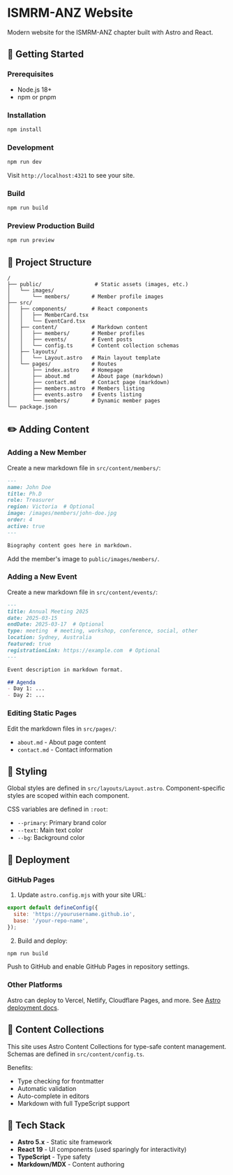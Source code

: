 # ISMRM-ANZ Website

Modern website for the ISMRM-ANZ chapter built with Astro and React.

## 🚀 Getting Started

### Prerequisites
- Node.js 18+
- npm or pnpm

### Installation

```bash
npm install
```

### Development

```bash
npm run dev
```

Visit `http://localhost:4321` to see your site.

### Build

```bash
npm run build
```

### Preview Production Build

```bash
npm run preview
```

## 📁 Project Structure

```
/
├── public/                 # Static assets (images, etc.)
│   └── images/
│       └── members/       # Member profile images
├── src/
│   ├── components/        # React components
│   │   ├── MemberCard.tsx
│   │   └── EventCard.tsx
│   ├── content/           # Markdown content
│   │   ├── members/       # Member profiles
│   │   ├── events/        # Event posts
│   │   └── config.ts      # Content collection schemas
│   ├── layouts/
│   │   └── Layout.astro   # Main layout template
│   └── pages/             # Routes
│       ├── index.astro    # Homepage
│       ├── about.md       # About page (markdown)
│       ├── contact.md     # Contact page (markdown)
│       ├── members.astro  # Members listing
│       ├── events.astro   # Events listing
│       └── members/       # Dynamic member pages
└── package.json
```

## ✏️ Adding Content

### Adding a New Member

Create a new markdown file in `src/content/members/`:

```markdown
---
name: John Doe
title: Ph.D
role: Treasurer
region: Victoria  # Optional
image: /images/members/john-doe.jpg
order: 4
active: true
---

Biography content goes here in markdown.
```

Add the member's image to `public/images/members/`.

### Adding a New Event

Create a new markdown file in `src/content/events/`:

```markdown
---
title: Annual Meeting 2025
date: 2025-03-15
endDate: 2025-03-17  # Optional
type: meeting  # meeting, workshop, conference, social, other
location: Sydney, Australia
featured: true
registrationLink: https://example.com  # Optional
---

Event description in markdown format.

## Agenda
- Day 1: ...
- Day 2: ...
```

### Editing Static Pages

Edit the markdown files in `src/pages/`:
- `about.md` - About page content
- `contact.md` - Contact information

## 🎨 Styling

Global styles are defined in `src/layouts/Layout.astro`. Component-specific styles are scoped within each component.

CSS variables are defined in `:root`:
- `--primary`: Primary brand color
- `--text`: Main text color
- `--bg`: Background color

## 🚢 Deployment

### GitHub Pages

1. Update `astro.config.mjs` with your site URL:
```js
export default defineConfig({
  site: 'https://yourusername.github.io',
  base: '/your-repo-name',
});
```

2. Build and deploy:
```bash
npm run build
```

Push to GitHub and enable GitHub Pages in repository settings.

### Other Platforms

Astro can deploy to Vercel, Netlify, Cloudflare Pages, and more. See [Astro deployment docs](https://docs.astro.build/en/guides/deploy/).

## 📝 Content Collections

This site uses Astro Content Collections for type-safe content management. Schemas are defined in `src/content/config.ts`.

Benefits:
- Type checking for frontmatter
- Automatic validation
- Auto-complete in editors
- Markdown with full TypeScript support

## 🧩 Tech Stack

- **Astro 5.x** - Static site framework
- **React 19** - UI components (used sparingly for interactivity)
- **TypeScript** - Type safety
- **Markdown/MDX** - Content authoring